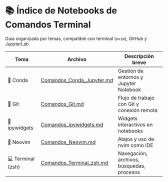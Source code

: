 # 📚 Índice de Notebooks de Comandos Terminal

Guía organizada por temas, compatible con terminal (`nvim`), GitHub y JupyterLab.

| Tema            | Archivo                               | Descripción breve                            |
|------------------|----------------------------------------|----------------------------------------------|
| 🐍 Conda         | [Comandos_Conda_Jupyter.md](Comandos_Conda_Jupyter.md)   | Gestión de entornos y Jupyter Notebook       |
| 🧾 Git           | [Comandos_Git.md](Comandos_Git.md)                       | Flujo de trabajo con Git y conexión remota   |
| 🧰 ipywidgets    | [Comandos_ipywidgets.md](Comandos_ipywidgets.md)         | Widgets interactivos en notebooks            |
| 🧠 Neovim        | [Comandos_Neovim.md](Comandos_Neovim.md)                 | Atajos y uso de nvim como IDE                |
| 💻 Terminal (zsh)| [Comandos_Terminal_zsh.md](Comandos_Terminal_zsh.md)     | Navegación, archivos, búsquedas, procesos    |
